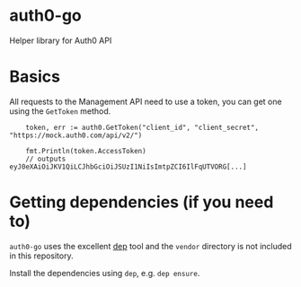 # auth0-go
Helper library for Auth0 API

# Basics

All requests to the Management API need to use a token, you can get one using the `GetToken` method.

```
    token, err := auth0.GetToken("client_id", "client_secret", "https://mock.auth0.com/api/v2/")

    fmt.Println(token.AccessToken)
    // outputs eyJ0eXAiOiJKV1QiLCJhbGciOiJSUzI1NiIsImtpZCI6IlFqUTVORG[...]
```

# Getting dependencies (if you need to)

`auth0-go` uses the excellent [dep](https://github.com/golang/dep) tool and the `vendor` directory is not included in this repository.

Install the dependencies using `dep`, e.g. `dep ensure`.

